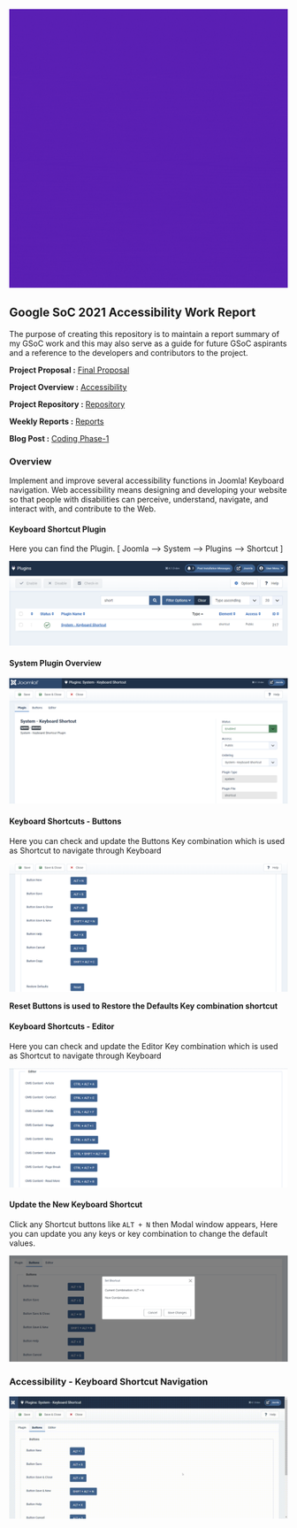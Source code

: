 <div align="center">
<img alt="Project Intro" src="src/accessibility.gif">
</div>


## Google SoC 2021 Accessibility Work Report
The purpose of creating this repository is to maintain a report summary of my GSoC work and this may also serve as a guide for future GSoC aspirants and a reference to the developers and contributors to the project.

**Project Proposal :** [Final Proposal](https://storage.googleapis.com/summerofcode-prod.appspot.com/gsoc/core_project/doc/5255878900449280_1618326918_Joomla_Proposal.pdf?Expires=1629522222&GoogleAccessId=summerofcode-prod%40appspot.gserviceaccount.com&Signature=HaQ5AZOfKhaNnJ4Ri20n7rmXn6rDT2jprxlk15JFVgiWnsMfkPQVcR2l6%2B1VZZAXCt2FiowHbZRMMwit7fiTirCSLK%2BIuo7w7D%2FTeRAcXGYdqmBA9yjBoKc7fAIWaXxUSB4%2Bhv0JymCGVDTE5EuYjEb4Ss6sm4FG0zZiANzfKWR5Pk%2BjEbgqn1CzyGz5v%2FGHPUDTrHZFwLrFEB4VZA3D8TiD04OfjNyWo9s8adXlaDcGulhTNq2CFMCXxTVQeGwFUiZLXgx6%2FMNE%2B8IDM4bDzqkIeobz4LhIwAllv90k6ncxF7s4s8cKlp9B2wOkYGVL%2F3PWIPNry5TMiJOx5AFxpw%3D%3D)

**Project Overview :**  [Accessibility](https://summerofcode.withgoogle.com/projects/#4744517745377280)

**Project Repository :** [Repository](https://github.com/joomla-projects/gsoc21_accessibility)

**Weekly Reports :** [Reports](https://volunteers.joomla.org/teams/gsoc-2021-accessibility#reports)

**Blog Post :** [Coding Phase-1](https://community.joomla.org/gsoc-2021/gsoc-project-accessibility.html)

### Overview
Implement and improve several accessibility functions in Joomla! Keyboard navigation. Web accessibility means designing and developing your website so that people with disabilities can perceive, understand, navigate, and interact with, and contribute to the Web.
<br>

#### Keyboard Shortcut Plugin
Here you can find the Plugin. [ Joomla --> System --> Plugins --> Shortcut ]
<div>
<img alt="Shorcut" src="src/img1.png">
</div>

#### System Plugin Overview
<div>
<img alt="Shortcut" src="src/img2.png">
</div>

#### Keyboard Shortcuts - Buttons
Here you can check and update the Buttons Key combination which is used as Shortcut to navigate through Keyboard
<div>
<img alt="Shortcut" src="src/img3.png">
</div>

**Reset Buttons is used to Restore the Defaults Key combination shortcut**

#### Keyboard Shortcuts - Editor
Here you can check and update the Editor Key combination which is used as Shortcut to navigate through Keyboard
<div>
<img alt="Shortcut" src="src/img4.png">
</div>

#### Update the New Keyboard Shortcut
Click any Shortcut buttons like `ALT + N` then Modal window appears, Here you can update you any keys or key combination to change the default values.
<div>
<img alt="Update Shortcut" src="src/img5.png">
</div>

### Accessibility - Keyboard Shortcut Navigation
<div>
<img alt="Final working" src="src/screen.gif">
</div>